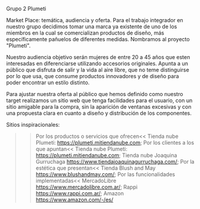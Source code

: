 Grupo 2 Plumeti

Market Place: temática, audiencia y oferta.
Para el trabajo integrador en nuestro grupo decidimos tomar una marca ya existente de uno de los miembros en la cual se comercializan productos de diseño, más específicamente pañuelos de diferentes medidas. Nombramos al proyecto "Plumeti".

Nuestro audiencia objetivo serán mujeres de entre 20 a 45 años que esten interesadas en diferenciarse utilizando accesorios originales. 
Apunta a un público que disfruta de salir y la vida al aire libre, que no teme distinguirse por lo que usa, que consume productos innovadores y de diseño para poder encontrar un estilo distinto.

Para ajustar nuestra oferta al público que hemos definido como nuestro target realizamos un sitio web que tenga facilidades para el usuario, con un sitio amigable para la compra, sin la aparición de ventanas excesivas y con una propuesta clara en cuanto a diseño y distribución de los componentes.

Sitios inspiracionales:
>>Por los productos o servicios que ofrecen<< 
Tienda nube Plumeti: https://plumeti.mitiendanube.com;
>>Por los clientes a los que apuntan<< 
Tienda nube Plumeti: https://plumeti.mitiendanube.com;
Tienda nube Joaquina Gurruchaga https://www.tiendajoaquinagurruchaga.com/;
>>Por la estética que presentan<<
Tienda Blush and May https://www.blushandmay.com/;
>>Por las funcionalidades implementadas<<
MercadoLibre https://www.mercadolibre.com.ar/;
Rappi https://www.rappi.com.ar/;
Amazon https://www.amazon.com/-/es/

